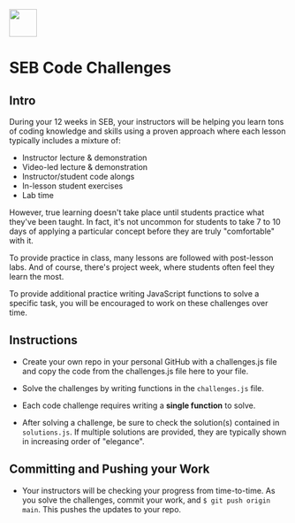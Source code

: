 <img src="https://i.imgur.com/2y0Lyzy.png" height="50">

# SEB Code Challenges

## Intro

During your 12 weeks in SEB, your instructors will be helping you learn tons of coding knowledge and skills using a proven approach where each lesson typically includes a mixture of:

- Instructor lecture & demonstration
- Video-led lecture & demonstration
- Instructor/student code alongs
- In-lesson student exercises
- Lab time

However, true learning doesn't take place until students practice what they've been taught. In fact, it's not uncommon for students to take 7 to 10 days of applying a particular concept before they are truly "comfortable" with it.

To provide practice in class, many lessons are followed with post-lesson labs. And of course, there's project week, where students often feel they learn the most.

To provide additional practice writing JavaScript functions to solve a specific task, you will be encouraged to work on these challenges over time.

## Instructions 

- Create your own repo in your personal GitHub with a challenges.js file and copy the code from the challenges.js file here to your file.

- Solve the challenges by writing functions in the `challenges.js` file.

- Each code challenge requires writing a **single function** to solve.

- After solving a challenge, be sure to check the solution(s) contained in `solutions.js`. If multiple solutions are provided, they are typically shown in increasing order of "elegance".

## Committing and Pushing your Work

- Your instructors will be checking your progress from time-to-time. As you solve the challenges, commit your work, and `$ git push origin main`. This pushes the updates to your repo.
